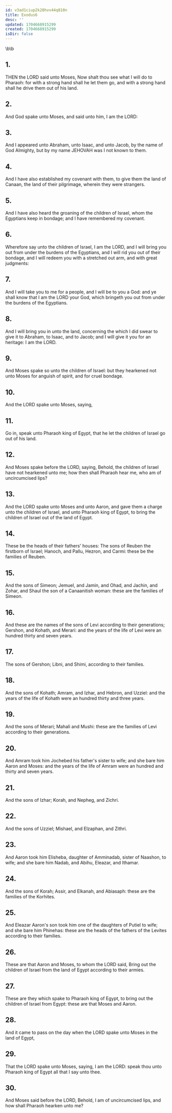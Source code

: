 ```yaml
---
id: v3ad1ciup2k20hvv44q810n
title: Exodus6
desc: ''
updated: 1704668915299
created: 1704668915299
isDir: false
---
```

\b\b
## 1.
THEN the LORD said unto Moses, Now shalt thou see what I will do to Pharaoh: for with a strong hand shall he let them go, and with a strong hand shall he drive them out of his land.
## 2.
And God spake unto Moses, and said unto him, I am the LORD:
## 3.
And I appeared unto Abraham, unto Isaac, and unto Jacob, by the name of God Almighty, but by my name JEHOVAH was I not known to them.
## 4.
And I have also established my covenant with them, to give them the land of Canaan, the land of their pilgrimage, wherein they were strangers.
## 5.
And I have also heard the groaning of the children of Israel, whom the Egyptians keep in bondage; and I have remembered my covenant.
## 6.
Wherefore say unto the children of Israel, I am the LORD, and I will bring you out from under the burdens of the Egyptians, and I will rid you out of their bondage, and I will redeem you with a stretched out arm, and with great judgments:
## 7.
And I will take you to me for a people, and I will be to you a God: and ye shall know that I am the LORD your God, which bringeth you out from under the burdens of the Egyptians.
## 8.
And I will bring you in unto the land, concerning the which I did swear to give it to Abraham, to Isaac, and to Jacob; and I will give it you for an heritage: I am the LORD.
## 9.
And Moses spake so unto the children of Israel: but they hearkened not unto Moses for anguish of spirit, and for cruel bondage.
## 10.
And the LORD spake unto Moses, saying,
## 11.
Go in, speak unto Pharaoh king of Egypt, that he let the children of Israel go out of his land.
## 12.
And Moses spake before the LORD, saying, Behold, the children of Israel have not hearkened unto me; how then shall Pharaoh hear me, who am of uncircumcised lips?
## 13.
And the LORD spake unto Moses and unto Aaron, and gave them a charge unto the children of Israel, and unto Pharaoh king of Egypt, to bring the children of Israel out of the land of Egypt.
## 14.
These be the heads of their fathers' houses: The sons of Reuben the firstborn of Israel; Hanoch, and Pallu, Hezron, and Carmi: these be the families of Reuben.
## 15.
And the sons of Simeon; Jemuel, and Jamin, and Ohad, and Jachin, and Zohar, and Shaul the son of a Canaanitish woman: these are the families of Simeon.
## 16.
And these are the names of the sons of Levi according to their generations; Gershon, and Kohath, and Merari: and the years of the life of Levi were an hundred thirty and seven years.
## 17.
The sons of Gershon; Libni, and Shimi, according to their families.
## 18.
And the sons of Kohath; Amram, and Izhar, and Hebron, and Uzziel: and the years of the life of Kohath were an hundred thirty and three years.
## 19.
And the sons of Merari; Mahali and Mushi: these are the families of Levi according to their generations.
## 20.
And Amram took him Jochebed his father's sister to wife; and she bare him Aaron and Moses: and the years of the life of Amram were an hundred and thirty and seven years.
## 21.
And the sons of Izhar; Korah, and Nepheg, and Zichri.
## 22.
And the sons of Uzziel; Mishael, and Elzaphan, and Zithri.
## 23.
And Aaron took him Elisheba, daughter of Amminadab, sister of Naashon, to wife; and she bare him Nadab, and Abihu, Eleazar, and Ithamar.
## 24.
And the sons of Korah; Assir, and Elkanah, and Abiasaph: these are the families of the Korhites.
## 25.
And Eleazar Aaron's son took him one of the daughters of Putiel to wife; and she bare him Phinehas: these are the heads of the fathers of the Levites according to their families.
## 26.
These are that Aaron and Moses, to whom the LORD said, Bring out the children of Israel from the land of Egypt according to their armies.
## 27.
These are they which spake to Pharaoh king of Egypt, to bring out the children of Israel from Egypt: these are that Moses and Aaron.
## 28.
And it came to pass on the day when the LORD spake unto Moses in the land of Egypt,
## 29.
That the LORD spake unto Moses, saying, I am the LORD: speak thou unto Pharaoh king of Egypt all that I say unto thee.
## 30.
And Moses said before the LORD, Behold, I am of uncircumcised lips, and how shall Pharaoh hearken unto me?
